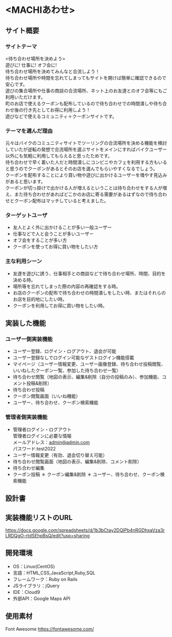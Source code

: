 # <MACHIあわせ>

## サイト概要
### サイトテーマ
<待ち合わせ場所を決めよう>  
遊びに! 仕事に! オフ会に!  
待ち合わせ場所を決めてみんなと合流しよう！  
待ち合わせ場所や時間を忘れてしまってもサイトを開けば簡単に確認できるので安心です。  
遊びの集合場所や仕事の商談の合流場所、ネット上のお友達とのオフ会等にもご利用いただけます。  
町のお店で使えるクーポンも配布しているので待ち合わせでの時間潰しや待ち合わせ後の行き先としてお得に利用しよう！  
遊びなどで使えるコミュニティ＋クーポンサイトです。

### テーマを選んだ理由
元々はバイクのコミュニティサイトでツーリングの合流場所を決める機能を検討していたが逆転の発想で合流場所を選ぶサイトをメインにすればバイクユーザー以外にも気軽に利用してもらえると思ったためです。  
待ち合わせで早く着いた人だと時間潰しにコンビニやカフェを利用する方もいると思うのでクーポンがあるとそのお店を選んでもらいやすくなるでしょう。  
クーポンを配布することにより買い物や遊びに出かけるユーザーを増やす見込みがあると思います。  
クーポンが切っ掛けで出かける人が増えるということは待ち合わせをする人が増え、また待ち合わせがあればどこかのお店に寄る需要があるはずなので待ち合わせとクーポン配布はマッチしていると考えました。  

### ターゲットユーザ
* 友人とよく外に出かけることが多い一般ユーザー
* 仕事などで人と会うことが多いユーザー
* オフ会をすることが多い方
* クーポンを使ってお得に買い物をしたい方

### 主な利用シーン
* 友達を遊びに誘う、仕事相手との商談などで待ち合わせ場所、時間、目的を決める時。
* 場所等を忘れてしまった際の内容の再確認をする時。
* お店のクーポンの配布で待ち合わせの時間潰しをしたい時、またはそれらのお店を目的地にしたい時。
* クーポンを利用してお得に買い物をしたい時。

## 実装した機能
### ユーザー側実装機能
* ユーザー登録、ログイン・ログアウト、退会が可能
* ユーザー登録なしでログイン可能なゲストログイン機能搭載
* マイページ（ユーザー情報変更、ユーザー画像登録、待ち合わせ投稿閲覧、いいねしたクーポン一覧、参加した待ち合わせ一覧）
* 待ち合わせ閲覧（地図の表示、編集&削除（自分の投稿のみ）、参加機能、コメント投稿&削除）
* 待ち合わせ投稿
* クーポン閲覧画面（いいね機能）
* ユーザー、待ち合わせ、クーポン検索機能

### 管理者側実装機能
* 管理者ログイン・ログアウト<br>
  管理者ログインに必要な情報<br>
  メールアドレス：admin@admin.com<br>
  パスワード:test2022
* ユーザー情報変更（有効、退会切り替え可能）
* 待ち合わせ閲覧画面（地図の表示、編集&削除、コメント削除）
* 待ち合わせ編集
* クーポン投稿
＊ クーポン編集&削除
＊ ユーザー、待ち合わせ、クーポン検索機能


## 設計書

## 実装機能リストのURL
https://docs.google.com/spreadsheets/d/1b3bCtay2DQlPb4nRGDhxaVza3rLRDQgO-rtdSEhpBsQ/edit?usp=sharing

## 開発環境
- OS：Linux(CentOS)
- 言語：HTML,CSS,JavaScript,Ruby,SQL
- フレームワーク：Ruby on Rails
- JSライブラリ：jQuery
- IDE：Cloud9
- 外部API：Google Maps API

## 使用素材
Font Awesome https://fontawesome.com/

